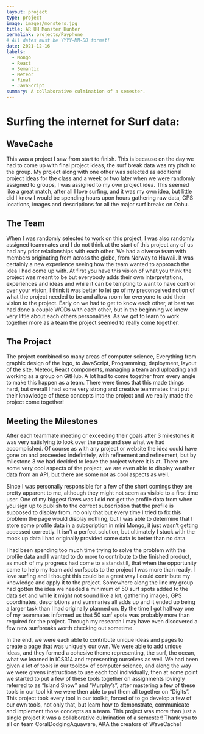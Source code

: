 ```yaml
---
layout: project
type: project
image: images/monsters.jpg
title: AR UH Monster Hunter
permalink: projects/Payphone
# All dates must be YYYY-MM-DD format!
date: 2021-12-16
labels:
  - Mongo
  - React
  - Semantic
  - Meteor
  - Final
  - JavaScript
summary: A collaborative culmination of a semester.
---
```


<H1>Surfing the internet for Surf data:</H1>
<H2>WaveCache</H2>

This was a project I saw from start to finish.  This is because on the day we had to come up with final project ideas, the surf break data was my pitch to the group.  My project along with one other was selected as additional project ideas for the class and a week or two later when we were randomly assigned to groups, I was assigned to my own project idea.  This seemed like a great match, after all I love surfing, and it was my own idea, but little did I know I would be spending hours upon hours gathering raw data, GPS locations, images and descriptions for all the major surf breaks on Oahu.

<H2>The Team</H2>

When I was randomly selected to work on this project, I was also randomly assigned teammates and I do not think at the start of this project any of us had any prior relationships with each other.  We had a diverse team with members originating from across the globe, from Norway to Hawaii.  It was certainly a new experience seeing how the team wanted to approach the idea I had come up with.  At first you have this vision of what you think the project was meant to be but everybody adds their own interpretations, experiences and ideas and while it can be tempting to want to have control over your vision, I think it was better to let go of my preconceived notion of what the project needed to be and allow room for everyone to add their vision to the project.  Early on we had to get to know each other, at best we had done a couple WODs with each other, but in the beginning we knew very little about each others personalities.  As we got to learn to work together more as a team the project seemed to really come together.

<H2>The Project</H2>

The project combined so many areas of computer science,  Everything from graphic design of the logo, to JavaScript, Programming, deployment, layout of the site, Meteor, React components, managing a team and uploading and working as a group on GitHub.  A lot had to come together from every angle to make this happen as a team.  There were times that this made things hard, but overall I had some very strong and creative teammates that put their knowledge of these concepts into the project and we really made the project come together!

<H2>Meeting the Milestones</H2>

After each teammate meeting or exceeding their goals after 3 milestones it was very satisfying to look over the page and see what we had accomplished.  Of course as with any project or website the idea could have gone on and proceeded indefinitely, with refinement and refinement, but by milestone 3 we had decided to leave the project where it is at.  There are some very cool aspects of the project, we are even able to display weather data from an API, but there are some not as cool aspects as well.

Since I was personally responsible for a few of the short comings they are pretty apparent to me, although they might not seem as visible to a first time user.  One of my biggest flaws was I did not get the profile data from when you sign up to publish to the correct subscription that the profile is supposed to display from, no only that but every time I tried to fix this problem the page would display nothing, but I was able to determine that I store some profile data in a subscription in mini Mongo, it just wasn’t getting accessed correctly.   It isn't a perfect solution, but ultimately I stuck with the mock up data I had originally provided some data is better than no data.

I had been spending too much time trying to solve the problem with the profile data and I wanted to do more to contribute to the finished product, as much of my progress had come to a standstill, that when the opportunity came to help my team add surfspots to the project I was more than ready.  I love surfing  and I thought this could be a great way I could contribute my knowledge and apply it to the project.  Somewhere along the line my group had gotten the idea we needed a minimum of 50 surf spots added to the data set and while it might not sound like a lot, gathering images, GPS coordinates, descriptions and summaries all adds up and it ended up being a larger task than I had originally planned on.  By the time I got halfway one of my teammates informed us that 50 surf spots was probably more than required for the project.  Through my research I may have even discovered a few new surfbreaks worth checking out sometime.

In the end, we were each able to contribute unique ideas and pages to create a page that was uniquely our own.  We were able to add unique ideas, and they formed a cohesive theme representing, the surf, the ocean, what we learned in ICS314 and representing ourselves as well.  We had been given a lot of tools in our toolbox of computer science, and along the way we were givens instructions to use each tool individually,  then at some point we started to put a few of these tools together on assignments lovingly referred to as “Island Snow”  and “Murphy’s”, after mastering a few of these tools in our tool kit we were then able to put them all together on “Digits”.  This project took every tool in our toolkit, forced of to go develop a few of our own tools, not only that, but learn how to demonstrate, communicate and implement those concepts as a team.  This project was more than just a single project it was a collaborative culmination of a semester!
Thank you to all on team CoralDodgingAquaware, AKA the creators of WaveCache! 

